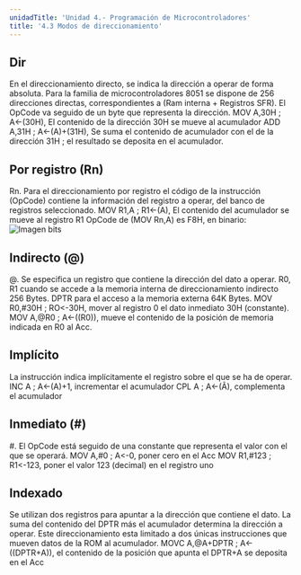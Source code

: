 ```yaml
---
unidadTitle: 'Unidad 4.- Programación de Microcontroladores'
title: '4.3 Modos de direccionamiento'
---
```


## Dir
En el direccionamiento directo, se indica la dirección a operar de forma absoluta.
Para la familia de microcontroladores 8051 se dispone de 256 direcciones directas, correspondientes a (Ram interna + Registros SFR).
El OpCode va seguido de un byte que representa la dirección.
MOV A,30H ; A<-(30H), El contenido de la dirección 30H se mueve al acumulador ADD A,31H ; A<-(A)+(31H), Se suma el contenido de acumulador con el de la dirección 31H ; el resultado se deposita en el acumulador.

## Por registro (Rn)
Rn. Para el direccionamiento por registro el código de la instrucción (OpCode) contiene la información del registro a operar, del banco de registros seleccionado. MOV R1,A ; R1<-(A), El contenido del acumulador se mueve al registro R1 OpCode de (MOV Rn,A) es F8H, en binario:
![Imagen bits](/images/u4/4-3.png)

## Indirecto (@)
@. Se especifica un registro que contiene la dirección del dato a operar.
R0, R1 cuando se accede a la memoria interna de direccionamiento indirecto 256 Bytes.
DPTR para el acceso a la memoria externa 64K Bytes.
MOV R0,#30H ; RO<-30H, mover al registro 0 el dato inmediato 30H (constante). 
MOV A,@R0 ; A<-((R0)), mueve el contenido de la posición de memoria indicada en R0 al Acc.

## Implícito
La instrucción indica implícitamente el registro sobre el que se ha de operar.
INC A ; A<-(A)+1, incrementar el acumulador
CPL A ; A<-(Ã), complementa el acumulador

## Inmediato (#)
#. El OpCode está seguido de una constante que representa el valor con el que se
operará.
MOV A,#0 ; A<-0, poner cero en el Acc
MOV R1,#123 ; R1<-123, poner el valor 123 (decimal) en el registro uno

## Indexado
Se utilizan dos registros para apuntar a la dirección que contiene el dato. La suma del contenido del DPTR más el acumulador determina la dirección a operar.
Este direccionamiento esta limitado a dos únicas instrucciones que mueven datos de la ROM al acumulador.
MOVC A,@A+DPTR ; A<-((DPTR+A)), el contenido de la posición que apunta el DPTR+A se deposita en el Acc